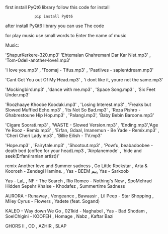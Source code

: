first install PyQt6 library follow this code for install 

                 pip install PyQt6
                    
after install PyQt6 library you can use The code

for play music use small words to Enter the name of music

Music:

'ShapurKerkere-320.mp3'
 'Ehtemalan Ghahremani Dar Kar Nist.mp3' , 'Tom-Odell-another-love1.mp3' 

  'i love you.mp3' , 'Toomaj - Tifus.mp3' , 'Pastlives - sapientdream.mp3'
                            
 'Cant Get You out Of My Head.mp3' , 'i dont like it, youre not the same.mp3' 
 
  'Mockingbird.mp3' , 'dance with me.mp3' , 'Space Song.mp3' , 'Six Feet Under.mp3'
  
  'Roozhaaye Khoobe Koodaki.mp3' , 'Losing Interest.mp3' , 'Freaks but Slowed Muffled Echo.mp3' , 'Its Not So Bad.mp3' , 'Reza Pishro - Ghabrestoune Hip Hop.mp3' , 'Palangi.mp3', 'Baby Bebin Baroone.mp3'  
  
  'Cigare Soorati.mp3' , 'WASTE - Slowed Version.mp3' , 'Ending.mp3','Age Ye Rooz - Remix.mp3' , 'Erfan, Gdaal, Imanemun - Be Yade - Remix.mp3' , 'Cheri Cheri Lady.mp3' , 'Billie Eilish - TV.mp3' 
  
  'Hope.mp3' , 'Fairytale.mp3' , 'Shootout.mp3' , 'Powfu, beabadoobee - death bed (coffee for your head).mp3 , 'Airplanemode' , 'hide and seek(Erfan(iranian artist))'

  remix Another love and Summer sadness , Go Little Rockstar ,  Arta & Koorosh - Zendegi Hamine. , Yas - BEEM  بیم, Yas - Sarkoob

  Yas - LaL , NF - The Search , Rio Romeo - Nothing's New , SpoMehrad Hidden Sepehr Khalse - Khodafez , Summertime Sadness

  AURORA - Runaway , Vengeance , Bawaasir ,   Lil Peep - Star Shopping , Miley Cyrus - Flowers , Yadete (feat. Sogand) 

  KALEO - Way down We Go , 021kid - Naghabel , Yas - Bad Shodam , SoelChigini - KOOFEH , Homage , Nabz , Kaftar Bazi 

  GHORS II , OD , AZHIR , SLAP
